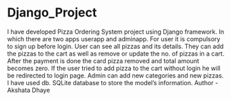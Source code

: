# Django_Project
I have developed Pizza Ordering System project using Django framework. In which there are two apps userapp and adminapp. For user it is compulsory to sign up before login. User can see all pizzas and its details. They can add the pizzas to the cart as well as remove or update the no. of pizzas in a cart. After the payment is done the card pizza removed and total amount becomes zero. If the user tried to add pizza to the cart without login he will be redirected to login page. Admin can add new categories and new pizzas. I have used db. SQLite database to store the model’s information.
Author - Akshata Dhaye

